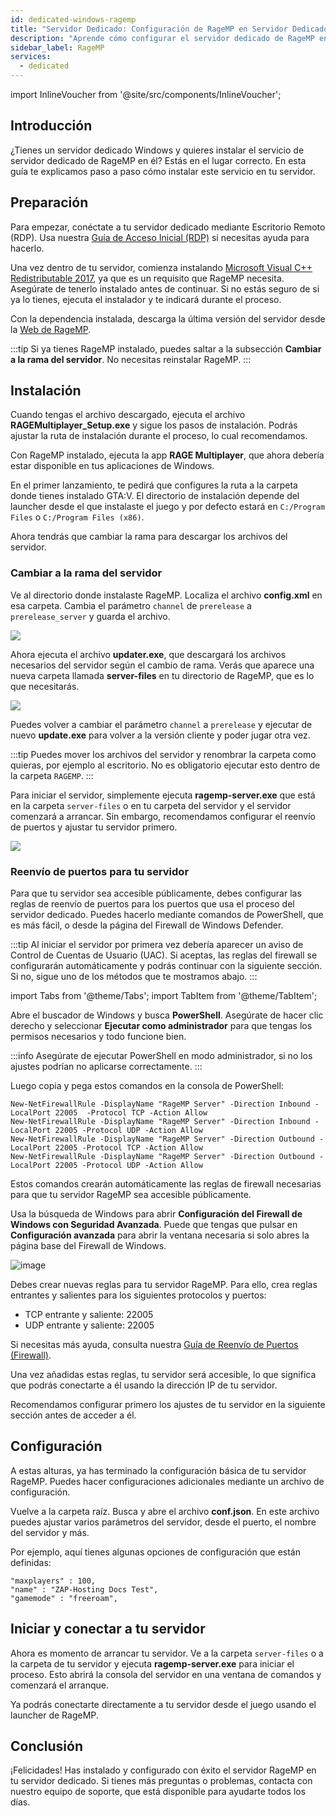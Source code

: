 ```yaml
---
id: dedicated-windows-ragemp
title: "Servidor Dedicado: Configuración de RageMP en Servidor Dedicado Windows"
description: "Aprende cómo configurar el servidor dedicado de RageMP en tu servidor Windows para alojar sesiones multijugador de GTA V → Descubre más ahora"
sidebar_label: RageMP
services:
  - dedicated
---
```


import InlineVoucher from '@site/src/components/InlineVoucher';

## Introducción

¿Tienes un servidor dedicado Windows y quieres instalar el servicio de servidor dedicado de RageMP en él? Estás en el lugar correcto. En esta guía te explicamos paso a paso cómo instalar este servicio en tu servidor.

<InlineVoucher />

## Preparación

Para empezar, conéctate a tu servidor dedicado mediante Escritorio Remoto (RDP). Usa nuestra [Guía de Acceso Inicial (RDP)](vserver-windows-userdp.md) si necesitas ayuda para hacerlo.

Una vez dentro de tu servidor, comienza instalando [Microsoft Visual C++ Redistributable 2017](https://aka.ms/vs/15/release/VC_redist.x64.exe), ya que es un requisito que RageMP necesita. Asegúrate de tenerlo instalado antes de continuar. Si no estás seguro de si ya lo tienes, ejecuta el instalador y te indicará durante el proceso.

Con la dependencia instalada, descarga la última versión del servidor desde la [Web de RageMP](https://cdn.rage.mp/public/files/RAGEMultiplayer_Setup.exe).

:::tip
Si ya tienes RageMP instalado, puedes saltar a la subsección **Cambiar a la rama del servidor**. No necesitas reinstalar RageMP.
:::

## Instalación

Cuando tengas el archivo descargado, ejecuta el archivo **RAGEMultiplayer_Setup.exe** y sigue los pasos de instalación. Podrás ajustar la ruta de instalación durante el proceso, lo cual recomendamos.

Con RageMP instalado, ejecuta la app **RAGE Multiplayer**, que ahora debería estar disponible en tus aplicaciones de Windows.

En el primer lanzamiento, te pedirá que configures la ruta a la carpeta donde tienes instalado GTA:V. El directorio de instalación depende del launcher desde el que instalaste el juego y por defecto estará en `C:/Program Files` o `C:/Program Files (x86)`.

Ahora tendrás que cambiar la rama para descargar los archivos del servidor.

### Cambiar a la rama del servidor

Ve al directorio donde instalaste RageMP. Localiza el archivo **config.xml** en esa carpeta. Cambia el parámetro `channel` de `prerelease` a `prerelease_server` y guarda el archivo.

![](https://screensaver01.zap-hosting.com/index.php/s/zbZfQCdnjjqmdbs/preview)

Ahora ejecuta el archivo **updater.exe**, que descargará los archivos necesarios del servidor según el cambio de rama. Verás que aparece una nueva carpeta llamada **server-files** en tu directorio de RageMP, que es lo que necesitarás.

![](https://screensaver01.zap-hosting.com/index.php/s/FpK5GdwnHMRRkfD/preview)

Puedes volver a cambiar el parámetro `channel` a `prerelease` y ejecutar de nuevo **update.exe** para volver a la versión cliente y poder jugar otra vez.

:::tip
Puedes mover los archivos del servidor y renombrar la carpeta como quieras, por ejemplo al escritorio. No es obligatorio ejecutar esto dentro de la carpeta `RAGEMP`.
:::

Para iniciar el servidor, simplemente ejecuta **ragemp-server.exe** que está en la carpeta `server-files` o en tu carpeta del servidor y el servidor comenzará a arrancar. Sin embargo, recomendamos configurar el reenvío de puertos y ajustar tu servidor primero.

![](https://screensaver01.zap-hosting.com/index.php/s/AiJWmSjsjw7bMYX/preview)

### Reenvío de puertos para tu servidor

Para que tu servidor sea accesible públicamente, debes configurar las reglas de reenvío de puertos para los puertos que usa el proceso del servidor dedicado. Puedes hacerlo mediante comandos de PowerShell, que es más fácil, o desde la página del Firewall de Windows Defender.

:::tip
Al iniciar el servidor por primera vez debería aparecer un aviso de Control de Cuentas de Usuario (UAC). Si aceptas, las reglas del firewall se configurarán automáticamente y podrás continuar con la siguiente sección. Si no, sigue uno de los métodos que te mostramos abajo.
:::

import Tabs from '@theme/Tabs';
import TabItem from '@theme/TabItem';

<Tabs>
<TabItem value="powershell" label="Vía PowerShell" default>

Abre el buscador de Windows y busca **PowerShell**. Asegúrate de hacer clic derecho y seleccionar **Ejecutar como administrador** para que tengas los permisos necesarios y todo funcione bien.

:::info
Asegúrate de ejecutar PowerShell en modo administrador, si no los ajustes podrían no aplicarse correctamente.
:::

Luego copia y pega estos comandos en la consola de PowerShell:

```
New-NetFirewallRule -DisplayName "RageMP Server" -Direction Inbound -LocalPort 22005  -Protocol TCP -Action Allow
New-NetFirewallRule -DisplayName "RageMP Server" -Direction Inbound -LocalPort 22005 -Protocol UDP -Action Allow
New-NetFirewallRule -DisplayName "RageMP Server" -Direction Outbound -LocalPort 22005 -Protocol TCP -Action Allow
New-NetFirewallRule -DisplayName "RageMP Server" -Direction Outbound -LocalPort 22005 -Protocol UDP -Action Allow
```

Estos comandos crearán automáticamente las reglas de firewall necesarias para que tu servidor RageMP sea accesible públicamente.

</TabItem>

<TabItem value="windefender" label="Vía Windows Defender">

Usa la búsqueda de Windows para abrir **Configuración del Firewall de Windows con Seguridad Avanzada**. Puede que tengas que pulsar en **Configuración avanzada** para abrir la ventana necesaria si solo abres la página base del Firewall de Windows.

![image](https://github.com/zaphosting/docs/assets/42719082/5fb9f943-7e51-4d8f-9df4-2f5ff60857d3)

Debes crear nuevas reglas para tu servidor RageMP. Para ello, crea reglas entrantes y salientes para los siguientes protocolos y puertos:

- TCP entrante y saliente: 22005
- UDP entrante y saliente: 22005

Si necesitas más ayuda, consulta nuestra [Guía de Reenvío de Puertos (Firewall)](vserver-windows-port.md).

</TabItem>
</Tabs>

Una vez añadidas estas reglas, tu servidor será accesible, lo que significa que podrás conectarte a él usando la dirección IP de tu servidor.

Recomendamos configurar primero los ajustes de tu servidor en la siguiente sección antes de acceder a él.

## Configuración

A estas alturas, ya has terminado la configuración básica de tu servidor RageMP. Puedes hacer configuraciones adicionales mediante un archivo de configuración.

Vuelve a la carpeta raíz. Busca y abre el archivo **conf.json**. En este archivo puedes ajustar varios parámetros del servidor, desde el puerto, el nombre del servidor y más.

Por ejemplo, aquí tienes algunas opciones de configuración que están definidas:

```
"maxplayers" : 100,
"name" : "ZAP-Hosting Docs Test",
"gamemode" : "freeroam",
```

## Iniciar y conectar a tu servidor

Ahora es momento de arrancar tu servidor. Ve a la carpeta `server-files` o a la carpeta de tu servidor y ejecuta **ragemp-server.exe** para iniciar el proceso. Esto abrirá la consola del servidor en una ventana de comandos y comenzará el arranque.

Ya podrás conectarte directamente a tu servidor desde el juego usando el launcher de RageMP.

## Conclusión

¡Felicidades! Has instalado y configurado con éxito el servidor RageMP en tu servidor dedicado. Si tienes más preguntas o problemas, contacta con nuestro equipo de soporte, que está disponible para ayudarte todos los días.

<InlineVoucher />